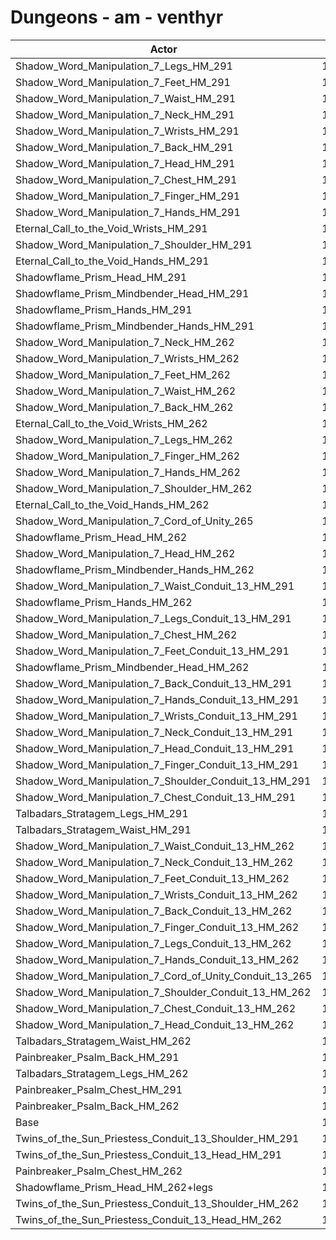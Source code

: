 # Dungeons - am - venthyr
| Actor | DPS | Increase |
|---|:---:|:---:|
|Shadow_Word_Manipulation_7_Legs_HM_291|14883|7.48%|
|Shadow_Word_Manipulation_7_Feet_HM_291|14861|7.32%|
|Shadow_Word_Manipulation_7_Waist_HM_291|14851|7.25%|
|Shadow_Word_Manipulation_7_Neck_HM_291|14803|6.90%|
|Shadow_Word_Manipulation_7_Wrists_HM_291|14800|6.88%|
|Shadow_Word_Manipulation_7_Back_HM_291|14789|6.80%|
|Shadow_Word_Manipulation_7_Head_HM_291|14781|6.75%|
|Shadow_Word_Manipulation_7_Chest_HM_291|14775|6.70%|
|Shadow_Word_Manipulation_7_Finger_HM_291|14775|6.70%|
|Shadow_Word_Manipulation_7_Hands_HM_291|14774|6.69%|
|Eternal_Call_to_the_Void_Wrists_HM_291|14768|6.65%|
|Shadow_Word_Manipulation_7_Shoulder_HM_291|14768|6.65%|
|Eternal_Call_to_the_Void_Hands_HM_291|14752|6.54%|
|Shadowflame_Prism_Head_HM_291|14724|6.33%|
|Shadowflame_Prism_Mindbender_Head_HM_291|14722|6.32%|
|Shadowflame_Prism_Hands_HM_291|14714|6.26%|
|Shadowflame_Prism_Mindbender_Hands_HM_291|14712|6.25%|
|Shadow_Word_Manipulation_7_Neck_HM_262|14648|5.78%|
|Shadow_Word_Manipulation_7_Wrists_HM_262|14648|5.78%|
|Shadow_Word_Manipulation_7_Feet_HM_262|14644|5.76%|
|Shadow_Word_Manipulation_7_Waist_HM_262|14633|5.68%|
|Shadow_Word_Manipulation_7_Back_HM_262|14631|5.66%|
|Eternal_Call_to_the_Void_Wrists_HM_262|14611|5.52%|
|Shadow_Word_Manipulation_7_Legs_HM_262|14607|5.49%|
|Shadow_Word_Manipulation_7_Finger_HM_262|14602|5.45%|
|Shadow_Word_Manipulation_7_Hands_HM_262|14584|5.32%|
|Shadow_Word_Manipulation_7_Shoulder_HM_262|14548|5.06%|
|Eternal_Call_to_the_Void_Hands_HM_262|14534|4.96%|
|Shadow_Word_Manipulation_7_Cord_of_Unity_265|14529|4.93%|
|Shadowflame_Prism_Head_HM_262|14529|4.93%|
|Shadow_Word_Manipulation_7_Head_HM_262|14517|4.84%|
|Shadowflame_Prism_Mindbender_Hands_HM_262|14509|4.78%|
|Shadow_Word_Manipulation_7_Waist_Conduit_13_HM_291|14496|4.69%|
|Shadowflame_Prism_Hands_HM_262|14493|4.67%|
|Shadow_Word_Manipulation_7_Legs_Conduit_13_HM_291|14490|4.64%|
|Shadow_Word_Manipulation_7_Chest_HM_262|14486|4.61%|
|Shadow_Word_Manipulation_7_Feet_Conduit_13_HM_291|14483|4.59%|
|Shadowflame_Prism_Mindbender_Head_HM_262|14442|4.30%|
|Shadow_Word_Manipulation_7_Back_Conduit_13_HM_291|14428|4.20%|
|Shadow_Word_Manipulation_7_Hands_Conduit_13_HM_291|14424|4.17%|
|Shadow_Word_Manipulation_7_Wrists_Conduit_13_HM_291|14411|4.07%|
|Shadow_Word_Manipulation_7_Neck_Conduit_13_HM_291|14408|4.05%|
|Shadow_Word_Manipulation_7_Head_Conduit_13_HM_291|14401|4.00%|
|Shadow_Word_Manipulation_7_Finger_Conduit_13_HM_291|14399|3.99%|
|Shadow_Word_Manipulation_7_Shoulder_Conduit_13_HM_291|14392|3.94%|
|Shadow_Word_Manipulation_7_Chest_Conduit_13_HM_291|14384|3.88%|
|Talbadars_Stratagem_Legs_HM_291|14364|3.73%|
|Talbadars_Stratagem_Waist_HM_291|14316|3.39%|
|Shadow_Word_Manipulation_7_Waist_Conduit_13_HM_262|14267|3.03%|
|Shadow_Word_Manipulation_7_Neck_Conduit_13_HM_262|14266|3.03%|
|Shadow_Word_Manipulation_7_Feet_Conduit_13_HM_262|14260|2.98%|
|Shadow_Word_Manipulation_7_Wrists_Conduit_13_HM_262|14259|2.98%|
|Shadow_Word_Manipulation_7_Back_Conduit_13_HM_262|14256|2.95%|
|Shadow_Word_Manipulation_7_Finger_Conduit_13_HM_262|14240|2.84%|
|Shadow_Word_Manipulation_7_Legs_Conduit_13_HM_262|14234|2.79%|
|Shadow_Word_Manipulation_7_Hands_Conduit_13_HM_262|14200|2.55%|
|Shadow_Word_Manipulation_7_Cord_of_Unity_Conduit_13_265|14173|2.35%|
|Shadow_Word_Manipulation_7_Shoulder_Conduit_13_HM_262|14160|2.26%|
|Shadow_Word_Manipulation_7_Chest_Conduit_13_HM_262|14149|2.18%|
|Shadow_Word_Manipulation_7_Head_Conduit_13_HM_262|14143|2.14%|
|Talbadars_Stratagem_Waist_HM_262|14118|1.96%|
|Painbreaker_Psalm_Back_HM_291|14105|1.86%|
|Talbadars_Stratagem_Legs_HM_262|14101|1.83%|
|Painbreaker_Psalm_Chest_HM_291|14058|1.52%|
|Painbreaker_Psalm_Back_HM_262|13967|0.87%|
|Base|13847|0.00%|
|Twins_of_the_Sun_Priestess_Conduit_13_Shoulder_HM_291|13818|-0.21%|
|Twins_of_the_Sun_Priestess_Conduit_13_Head_HM_291|13801|-0.33%|
|Painbreaker_Psalm_Chest_HM_262|13794|-0.38%|
|Shadowflame_Prism_Head_HM_262+legs|13776|-0.51%|
|Twins_of_the_Sun_Priestess_Conduit_13_Shoulder_HM_262|13601|-1.78%|
|Twins_of_the_Sun_Priestess_Conduit_13_Head_HM_262|13565|-2.04%|

